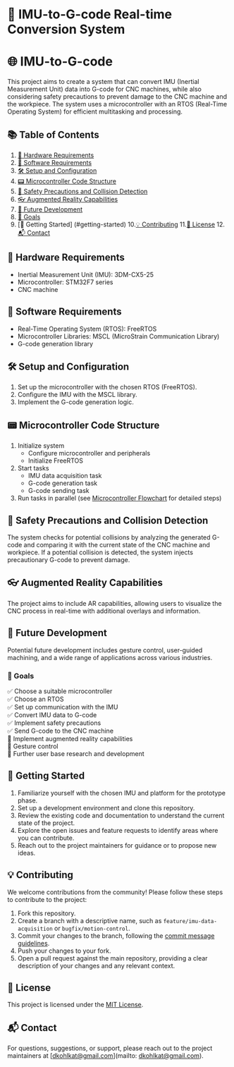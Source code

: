 # 🤖 IMU-to-G-code Real-time Conversion System









# 🌐 IMU-to-G-code

This project aims to create a system that can convert IMU (Inertial Measurement Unit) data into G-code for CNC machines, while also considering safety precautions to prevent damage to the CNC machine and the workpiece. The system uses a microcontroller with an RTOS (Real-Time Operating System) for efficient multitasking and processing.

## 📚 Table of Contents
1. [🔩 Hardware Requirements](#hardware-requirements)
2. [💾 Software Requirements](#software-requirements)
3. [🛠️ Setup and Configuration](#setup-and-configuration)
4. [📟 Microcontroller Code Structure](#microcontroller-code-structure)
5. [🔰 Safety Precautions and Collision Detection](#safety-precautions-and-collision-detection)
6. [👓 Augmented Reality Capabilities](#augmented-reality-capabilities)
7. [🚀 Future Development](#future-development)
8. [🎯 Goals](#goals)
9. [🌟 Getting Started] (#getting-started)
10.[💡 Contributing](#contrubuting)
11.[📄 License](#license)
12.[📬 Contact](#contact)

## 🔩 Hardware Requirements
- Inertial Measurement Unit (IMU): 3DM-CX5-25
- Microcontroller: STM32F7 series
- CNC machine

## 💾 Software Requirements
- Real-Time Operating System (RTOS): FreeRTOS
- Microcontroller Libraries: MSCL (MicroStrain Communication Library)
- G-code generation library

## 🛠️ Setup and Configuration
1. Set up the microcontroller with the chosen RTOS (FreeRTOS).
2. Configure the IMU with the MSCL library.
3. Implement the G-code generation logic.

## 📟 Microcontroller Code Structure
1. Initialize system
   - Configure microcontroller and peripherals
   - Initialize FreeRTOS
2. Start tasks
   - IMU data acquisition task
   - G-code generation task
   - G-code sending task
3. Run tasks in parallel (see [Microcontroller Flowchart](#microcontroller-flowchart) for detailed steps)

## 🔰 Safety Precautions and Collision Detection
The system checks for potential collisions by analyzing the generated G-code and comparing it with the current state of the CNC machine and workpiece. If a potential collision is detected, the system injects precautionary G-code to prevent damage.

## 👓 Augmented Reality Capabilities
The project aims to include AR capabilities, allowing users to visualize the CNC process in real-time with additional overlays and information.

## 🚀 Future Development
Potential future development includes gesture control, user-guided machining, and a wide range of applications across various industries.

### 🎯 Goals
✅ Choose a suitable microcontroller \
✅ Choose an RTOS \
✅ Set up communication with the IMU \
✅ Convert IMU data to G-code \
✅ Implement safety precautions \
✅ Send G-code to the CNC machine \
🔄 Implement augmented reality capabilities \
🔄 Gesture control \
🔄 Further user base research and development

## 🌟 Getting Started

1. Familiarize yourself with the chosen IMU and platform for the prototype phase.
2. Set up a development environment and clone this repository.
3. Review the existing code and documentation to understand the current state of the project.
4. Explore the open issues and feature requests to identify areas where you can contribute.
5. Reach out to the project maintainers for guidance or to propose new ideas.

## 💡 Contributing

We welcome contributions from the community! Please follow these steps to contribute to the project:

1. Fork this repository.
2. Create a branch with a descriptive name, such as `feature/imu-data-acquisition` or `bugfix/motion-control`.
3. Commit your changes to the branch, following the [commit message guidelines](https://chris.beams.io/posts/git-commit/).
4. Push your changes to your fork.
5. Open a pull request against the main repository, providing a clear description of your changes and any relevant context.

## 📄 License

This project is licensed under the [MIT License](LICENSE).

## 📬 Contact

For questions, suggestions, or support, please reach out to the project maintainers at [dkohlkat@gmail.com](mailto: dkohlkat@gmail.com).

